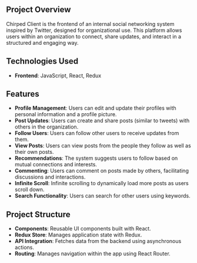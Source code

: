 ## Project Overview

Chirped Client is the frontend of an internal social networking system inspired by Twitter, designed for organizational use. This platform allows users within an organization to connect, share updates, and interact in a structured and engaging way.

## Technologies Used

- **Frontend**: JavaScript, React, Redux

## Features

- **Profile Management**: Users can edit and update their profiles with personal information and a profile picture.
- **Post Updates**: Users can create and share posts (similar to tweets) with others in the organization.
- **Follow Users**: Users can follow other users to receive updates from them.
- **View Posts**: Users can view posts from the people they follow as well as their own posts.
- **Recommendations**: The system suggests users to follow based on mutual connections and interests.
- **Commenting**: Users can comment on posts made by others, facilitating discussions and interactions.
- **Infinite Scroll**: Infinite scrolling to dynamically load more posts as users scroll down.
- **Search Functionality**: Users can search for other users using keywords.

## Project Structure

- **Components**: Reusable UI components built with React.
- **Redux Store**: Manages application state with Redux.
- **API Integration**: Fetches data from the backend using asynchronous actions.
- **Routing**: Manages navigation within the app using React Router.
